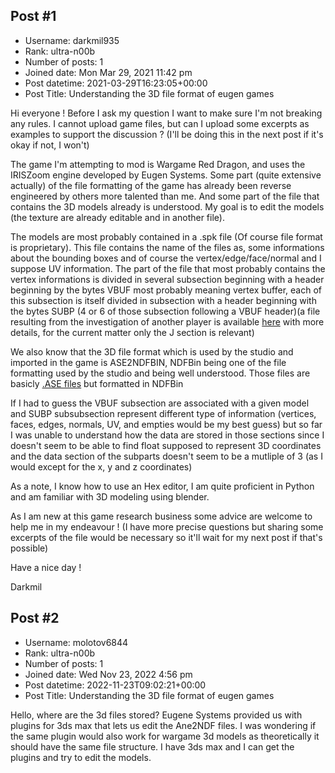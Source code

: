 ## Post #1
- Username: darkmil935
- Rank: ultra-n00b
- Number of posts: 1
- Joined date: Mon Mar 29, 2021 11:42 pm
- Post datetime: 2021-03-29T16:23:05+00:00
- Post Title: Understanding the 3D file format of eugen games

Hi everyone !
Before I ask my question I want to make sure I'm not breaking any rules.
I cannot upload game files, but can I upload some excerpts as examples to support the discussion ? (I'll be doing this in the next post if it's okay if not, I won't)

The game I'm attempting to mod is Wargame Red Dragon, and uses the IRISZoom engine developed by Eugen Systems. Some part (quite extensive actually) of the file formatting of the game has already been reverse engineered by others more talented than me. And some part of the file that contains the 3D models already is understood.
My goal is to edit the models (the texture are already editable and in another file).

The models are most probably contained in a .spk file (Of course file format is proprietary). This file contains the name of the files as, some informations about the bounding boxes and of course the vertex/edge/face/normal and I suppose UV information.
The part of the file that most probably contains the vertex informations is divided in several subsection beginning with a header beginning by the bytes VBUF most probably meaning vertex buffer, each of this subsection is itself divided in subsection with a header beginning with the bytes SUBP (4 or 6 of those subsection following a VBUF header)(a file resulting from the investigation of another player is available [here](https://docs.google.com/document/d/1H_esEcCmYAZqdk5u_DnB-PE2S2Fyn3Lt7LSxbepMyWQ/edit?usp=sharing) with more details, for the current matter only the J section is relevant)

We also know that the 3D file format which is used by the studio and imported in the game is ASE2NDFBIN, NDFBin being one of the file formatting used by the studio and being well understood. Those files are basicly  [.ASE files](http://www.solosnake.com/main/ase.htm) but formatted in NDFBin  

If I had to guess the VBUF subsection are associated with a given model and SUBP subsubsection represent different type of information (vertices, faces, edges, normals, UV, and empties would be my best guess) but so far I was unable to understand how the data are stored in those sections since I doesn't seem to be able to find float supposed to represent 3D coordinates and the data section of the subparts doesn't seem to be a mutliple of 3 (as I would except for the x, y and z coordinates)

As a note, I know how to use an Hex editor, I am quite proficient in Python and am familiar with 3D modeling using blender. 

As I am new at this game research business some advice are welcome to help me in my endeavour ! (I have more precise questions but sharing some excerpts of the file would be necessary so it'll wait for my next post if that's possible)

Have a nice day !

Darkmil
## Post #2
- Username: molotov6844
- Rank: ultra-n00b
- Number of posts: 1
- Joined date: Wed Nov 23, 2022 4:56 pm
- Post datetime: 2022-11-23T09:02:21+00:00
- Post Title: Understanding the 3D file format of eugen games

Hello, where are the 3d files stored? Eugene Systems provided us with plugins for 3ds max that lets us edit the Ane2NDF files. I was wondering if the same plugin would also work for wargame 3d models as theoretically it should have the same file structure. I have 3ds max and I can get the plugins and try to edit the models.
